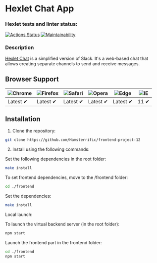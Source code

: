 # Hexlet Chat App

### Hexlet tests and linter status:
[![Actions Status](https://github.com/Hamsterrific/frontend-project-12/workflows/hexlet-check/badge.svg)](https://github.com/Hamsterrific/frontend-project-12/actions)
[![Maintainability](https://api.codeclimate.com/v1/badges/d889e32ba77d9e99b9d6/maintainability)](https://codeclimate.com/github/Hamsterrific/frontend-project-12/maintainability)

### Description
[Hexlet Chat](https://frontend-project-12-production-437e.up.railway.app//) is a simplified version of Slack. It's a web-based chat that allows creating separate channels to send and receive messages.

## Browser Support
![Chrome](https://raw.githubusercontent.com/alrra/browser-logos/main/src/chrome/chrome_48x48.png) | ![Firefox](https://raw.githubusercontent.com/alrra/browser-logos/main/src/firefox/firefox_48x48.png) | ![Safari](https://raw.githubusercontent.com/alrra/browser-logos/main/src/safari/safari_48x48.png) | ![Opera](https://raw.githubusercontent.com/alrra/browser-logos/main/src/opera/opera_48x48.png) | ![Edge](https://raw.githubusercontent.com/alrra/browser-logos/main/src/edge/edge_48x48.png) | ![IE](https://raw.githubusercontent.com/alrra/browser-logos/master/src/archive/internet-explorer_9-11/internet-explorer_9-11_48x48.png) |
--- | --- | --- | --- | --- | --- |
Latest ✔ | Latest ✔ | Latest ✔ | Latest ✔ | Latest ✔ | 11 ✔ |

## Installation
1. Clone the repository:
```sh 
git clone https://github.com/Hamsterrific/frontend-project-12
```

2. Install using the following commands:

Set the following dependencies in the root folder:

```sh
make install
```

To set frontend dependencies, move to the /frontend folder:

```sh
cd ./frontend
```

Set the dependencies:

```sh
make install
```

Local launch:

To launch the virtual backend server (in the root folder):

```sh
npm start
```

Launch the frontend part in the frontend folder:

```sh
cd ./frontend
npm start
```